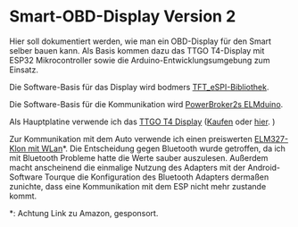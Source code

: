 # Smart-OBD-Display Version 2
Hier soll dokumentiert werden, wie man ein OBD-Display für den Smart selber bauen kann. Als Basis kommen dazu das TTGO T4-Display mit ESP32 Mikrocontroller sowie die Arduino-Entwicklungsumgebung zum Einsatz.

Die Software-Basis für das Display wird bodmers [TFT_eSPI-Bibliothek](https://github.com/Bodmer/TFT_eSPI).

Die Software-Basis für die Kommunikation wird [PowerBroker2s ELMduino](https://github.com/PowerBroker2/ELMduino).

Als Hauptplatine verwende ich das [TTGO T4 Display](https://github.com/LilyGO/TTGO-T4-DEMO) ([Kaufen](https://www.banggood.com/LILYGO-TTGO-BTC-Ticker-ESP32-Module-Source-Bitcoin-Price-Ticker-Program-4-MB-SPI-Flash-4-MB-Psram-LCD-Display-p-1303223.html?rmmds=buy&cur_warehouse=CN) oder  [hier](https://www.tinytronics.nl/shop/en/platforms/ttgo/lilygo-ttgo-t4-v1.3-esp32-with-2.2-inch-tft-display). )

Zur Kommunikation mit dem Auto verwende ich einen preiswerten [ELM327-Klon mit WLan](https://amzn.to/2YamFiI)*. Die Entscheidung gegen Bluetooth wurde getroffen, da ich mit Bluetooth Probleme hatte die Werte sauber auszulesen. Außerdem macht anscheinend die einmalige Nutzung des Adapters mit der Android-Software Tourque die Konfiguration des Bluetooth Adapters dermaßen zunichte, dass eine Kommunikation mit dem ESP nicht mehr zustande kommt.

*: Achtung Link zu Amazon, gesponsort.
